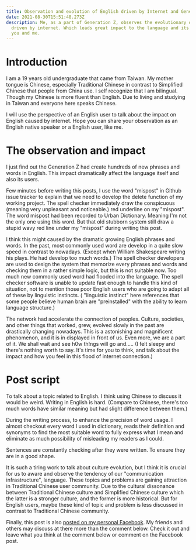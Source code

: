 ```yaml
---
title: Observation and evolution of English driven by Internet and Generation Z
date: 2021-08-30T15:51:48.273Z
description: Me, as a part of Generation Z, observes the evolutionary of English
  driven by internet. Which leads great impact to the language and its users,
  you and me.
---
```

# Introduction
I am a 19 years old undergraduate that came from Taiwan. My mother tongue is Chinese, especially Traditional Chinese in contrast to Simplified Chinese that people from China use. I self recognize that I am bilingual. Though my Chinese is more fluent than English. Due to living and studying in Taiwan and everyone here speaks Chinese.

I will use the perspective of an English user to talk about the impact on English caused by internet. Hope you can share your observation as an English native speaker or a English user, like me.

# The observation and impact
I just find out the Generation Z had create hundreds of new phrases and words in English. This impact dramatically affect the language itself and also its users.

Few minutes before writing this posts, I use the word "mispost" in Github issue tracker to explain that we need to develop the delete function of my working project. The spell checker immediately draw the conspicuous (meaning very unpleasant and noticeable.) red underline on my "mispost". The word mispost had been recorded to Urban Dictionary. Meaning I'm not the only one using this word. But that old stubborn system still draw a stupid wavy red line under my "mispost" during writing this post.

I think this might caused by the dramatic growing English phrases and words. In the past, most commonly used word are develop in a quite slow speed in contrast to nowadays. (Except when William Shakespeare writing his plays. He had develop too much words.) The spell checker developers are used to design the system that memorize every phrases and words and checking them in a rather simple logic, but this is not suitable now. Too much new commonly used word had flooded into the language. The spell checker software is unable to update fast enough to handle this kind of situation, not to mention those poor English users who are going to adapt all of these by linguistic instincts. ( "linguistic instinct" here references that some people believe human brain are "preinstalled" with the ability to learn language structure.)

The network had accelerate the connection of peoples. Culture, societies, and other things that worked, grew, evolved slowly in the past are drastically changing nowadays. This is a astonishing and magnificent phenomenon, and it is in displayed in front of us. Even more, we are a part of it. We shall wait and see h0w th!ngs will go and..... (I felt sleepy and there's nothing worth to say. It's time for you to think, and talk about the impact and how you feel in this flood of internet connection.)

# Post script
To talk about a topic related to English. I think using Chinese to discuss it would be weird. Writing in English is hard. (Compare to Chinese, there's too much words have similar meaning but had slight difference between them.)

During the writing process, to enhance the precision of word usage. I almost checkout every word I used in dictionary, reads their definition and synonyms to find the most suitable word to fully express what I mean and eliminate as much possibility of misleading my readers as I could.

Sentences are constantly checking after they were written. To ensure they are in a good shape.

It is such a tiring work to talk about culture evolution, but I think it is crucial for us to aware and observe the tendency of our "communication infrastructure", language. These topics and problems are gaining attraction in Traditional Chinese user community. Due to the cultural dissonance between Traditional Chinese culture and Simplified Chinese culture which the latter is a stronger culture, and the former is more historical. But for English users, maybe these kind of topic and problem is less discussed in contrast to Traditional Chinese community.

Finally, this post is also [posted on my personal Facebook](https://www.facebook.com/jw910731/posts/3847548468679036). My friends and others may discuss at there more than the comment below. Check it out and leave what you think at the comment below or comment on the Facebook post.